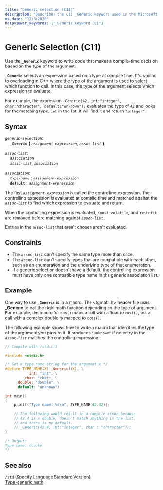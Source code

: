 ```yaml
---
title: "Generic selection (C11)"
description: "Describes the C11 _Generic keyword used in the Microsoft Visual C compiler"
ms.date: "12/8/2020"
helpviewer_keywords: ["_Generic keyword [C]"]
---
```


# Generic Selection (C11)

Use the **`_Generic`** keyword to write code that makes a compile-time decision based on the type of the argument.

**`_Generic`** selects an expression based on a type at compile time. It's similar to overloading in C++ where the type of the argument is used to select which function to call. In this case, the type of the argument selects which expression to evaluate.

For example, the expression `_Generic(42, int:"integer", char:"character", default:"unknown");` evaluates the type of `42` and looks for the matching type, `int` in the list. It will find it and return `"integer"`.

## Syntax

*`generic-selection`*:\
&nbsp;&nbsp;&nbsp;&nbsp;**`_Generic`** **(** *`assignment-expression`, `assoc-list`* **)** 

*`assoc-list`*:\
&nbsp;&nbsp;&nbsp;&nbsp;*`association`*\
&nbsp;&nbsp;&nbsp;&nbsp;*`assoc-list`, `association`*

*`association`*:\
&nbsp;&nbsp;&nbsp;&nbsp;*`type-name`* : *`assignment-expression`*\
&nbsp;&nbsp;&nbsp;&nbsp;**`default`** : *`assignment-expression`*

The first *`assignment-expression`* is called the controlling expression. The controlling expression is evaluated at compile time and matched against the *`assoc-list`* to find which expression to evaluate and return.

When the controlling expression is evaluated, `const`,  `volatile`, and `restrict` are removed before matching against *`assoc-list`*.

Entries in the `assoc-list` that aren't chosen aren't evaluated.

## Constraints

- The *`assoc-list`* can't specify the same type more than once.
- The *`assoc-list`* can't specify types that are compatible with each other, such as an enumeration and the underlying type of that enumeration.
- If a generic selection doesn't have a default, the controlling expression must have only one compatible type name in the generic association list.

## Example

One way to use **`_Generic`** is in a macro. The <tgmath.h> header file uses **_Generic** to call the right math function depending on the type of argument. For example, the macro for `cos()` maps a call with a float to `cosf()`, but a call with a complex double is mapped to `ccos()`.

The following example shows how to write a macro that identifies the type of the argument you pass to it. It produces `"unknown"` if no entry in the *`assoc-list`* matches the controlling expression:

```C
// Compile with /std:c11

#include <stdio.h>

/* Get a type name string for the argument x */
#define TYPE_NAME(X) _Generic((X), \
           int: "int", \
         char: "char", \
      double: "double", \
      default: "unknown")

int main()
{
    printf("Type name: %s\n", TYPE_NAME(42.42));

    // The following would result in a compile error because 
    // 42.4 is a double, doesn't match anything in the list, 
    // and there is no default.
    // _Generic(42.4, int:"integer", char : "character"));
}

/* Output:
Type name: double
*/

```

## See also

[`/std` (Specify Language Standard Version)](../build/reference/std-specify-language-standard-version.md)\
[Type-generic math](../c-runtime-library/tgmath.md)